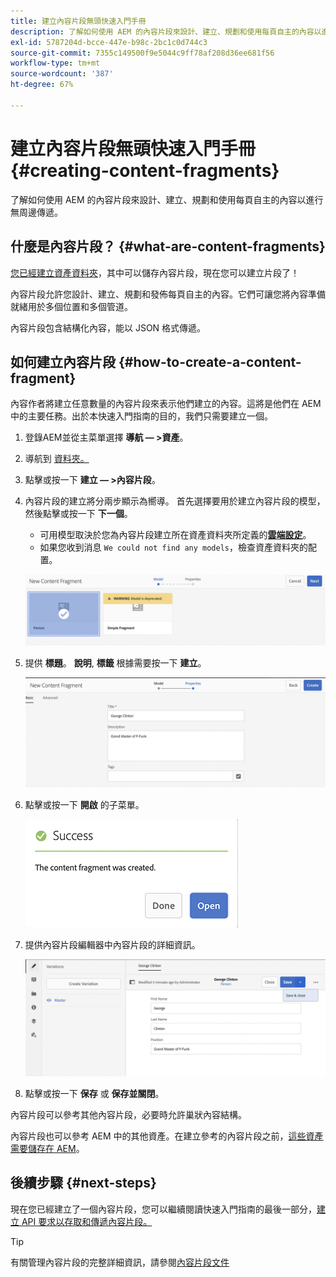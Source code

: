 ```yaml
---
title: 建立內容片段無頭快速入門手冊
description: 了解如何使用 AEM 的內容片段來設計、建立、規劃和使用每頁自主的內容以進行無周邊傳遞。
exl-id: 5787204d-bcce-447e-b98c-2bc1c0d744c3
source-git-commit: 7355c149500f9e5044c9ff78af208d36ee681f56
workflow-type: tm+mt
source-wordcount: '387'
ht-degree: 67%

---
```


# 建立內容片段無頭快速入門手冊 {#creating-content-fragments}

了解如何使用 AEM 的內容片段來設計、建立、規劃和使用每頁自主的內容以進行無周邊傳遞。

## 什麼是內容片段？ {#what-are-content-fragments}

[您已經建立資產資料夾](create-assets-folder.md)，其中可以儲存內容片段，現在您可以建立片段了！

內容片段允許您設計、建立、規劃和發佈每頁自主的內容。它們可讓您將內容準備就緒用於多個位置和多個管道。

內容片段包含結構化內容，能以 JSON 格式傳遞。

## 如何建立內容片段 {#how-to-create-a-content-fragment}

內容作者將建立任意數量的內容片段來表示他們建立的內容。這將是他們在 AEM 中的主要任務。出於本快速入門指南的目的，我們只需要建立一個。

1. 登錄AEM並從主菜單選擇 **導航 — >資產**。
1. 導航到 [資料夾。](create-assets-folder.md)
1. 點擊或按一下 **建立 — >內容片段**。
1. 內容片段的建立將分兩步顯示為嚮導。 首先選擇要用於建立內容片段的模型，然後點擊或按一下 **下一個**。
   * 可用模型取決於您為內容片段建立所在資產資料夾所定義的&#x200B;[**雲端設定**](create-assets-folder.md)。
   * 如果您收到消息 `We could not find any models`，檢查資產資料夾的配置。

   ![選取內容片段模型](assets/content-fragment-model-select.png)
1. 提供 **標題**。 **說明**, **標籤** 根據需要按一下 **建立**。

   ![建立內容片段](assets/content-fragment-create.png)
1. 點擊或按一下 **開啟** 的子菜單。

   ![內容片段已建立確認](assets/content-fragment-confirmation.png)
1. 提供內容片段編輯器中內容片段的詳細資訊。

   ![內容片段編輯器](assets/content-fragment-edit.png)
1. 點擊或按一下 **保存** 或  **保存並關閉**。

內容片段可以參考其他內容片段，必要時允許巢狀內容結構。

內容片段也可以參考 AEM 中的其他資產。在建立參考的內容片段之前，[這些資產需要儲存在 AEM](/help/assets/manage-assets.md)。

## 後續步驟 {#next-steps}

現在您已經建立了一個內容片段，您可以繼續閱讀快速入門指南的最後一部分，[建立 API 要求以存取和傳遞內容片段。](create-api-request.md)

>[!TIP]
>
>有關管理內容片段的完整詳細資訊，請參閱[內容片段文件](/help/assets/content-fragments/content-fragments.md)
